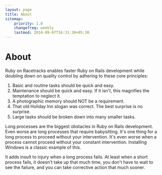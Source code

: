 ```yaml
---
layout: page
title: About
sitemap:
    priority: 1.0
    changefreq: weekly
    lastmod: 2014-09-07T16:31:30+05:30
---
```

# About

Ruby on Racetracks enables faster Ruby on Rails development while doubling down on quality control by adhering to these core principles:
1. Basic and routine tasks should be quick and easy.
2. Maintenance should be quick and easy.  If it isn't, this magnifies the temptation to neglect it.
3. A photographic memory should NOT be a requirement.
4. That old Holiday Inn slogan was correct.  The best surprise is no surprise.
5. Large tasks should be broken down into many smaller tasks.

Long processes are the biggest obstacles in Ruby on Rails development.  Even worse are long processes that require babysitting.  It's one thing for a long process to proceed without your intervention. It's even worse when a process cannot proceed without your constant intervention. Installing Windows is a classic example of this.

It adds insult to injury when a long process fails. At least when a short process fails, it doesn't take up that much time, you don't have to wait to see the failure, and you can take corrective action that much sooner.
